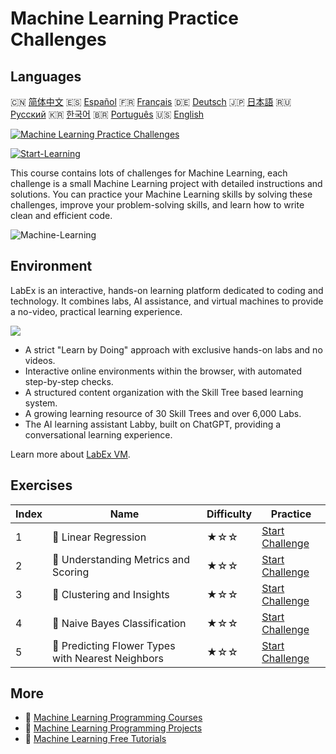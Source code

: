 # Machine Learning Practice Challenges

## Languages

🇨🇳 [简体中文](README_zh.md) 🇪🇸 [Español](README_es.md) 🇫🇷 [Français](README_fr.md) 🇩🇪 [Deutsch](README_de.md) 🇯🇵 [日本語](README_ja.md) 🇷🇺 [Русский](README_ru.md) 🇰🇷 [한국어](README_ko.md) 🇧🇷 [Português](README_pt.md) 🇺🇸 [English](README.md) 

[![Machine Learning Practice Challenges](https://cover-creator.labex.io/ml-practice-challenges.png)](https://labex.io/en/courses/ml-practice-challenges)

[![Start-Learning](https://img.shields.io/badge/Start-Learning-whitesmoke?style=for-the-badge)](https://labex.io/en/courses/ml-practice-challenges)

This course contains lots of challenges for Machine Learning, each challenge is a small Machine Learning project with detailed instructions and solutions. You can practice your Machine Learning skills by solving these challenges, improve your problem-solving skills, and learn how to write clean and efficient code.

![Machine-Learning](https://img.shields.io/badge/Machine-Learning-whitesmoke?style=for-the-badge&logo=machine-learning)


## Environment

LabEx is an interactive, hands-on learning platform dedicated to coding and technology. It combines labs, AI assistance, and virtual machines to provide a no-video, practical learning experience.

![](https://tutorial-screenshot.getvm.io/images/vm-1725247253.png)

- A strict "Learn by Doing" approach with exclusive hands-on labs and no videos.
- Interactive online environments within the browser, with automated step-by-step checks.
- A structured content organization with the Skill Tree based learning system.
- A growing learning resource of 30 Skill Trees and over 6,000 Labs.
- The AI learning assistant Labby, built on ChatGPT, providing a conversational learning experience.

Learn more about [LabEx VM](https://support.labex.io/using-labex/virtual-machine).

## Exercises

|   Index | Name                                              | Difficulty   | Practice                                                                                                                             |
|---------|---------------------------------------------------|--------------|--------------------------------------------------------------------------------------------------------------------------------------|
|       1 | 🎯 Linear Regression                              | ★☆☆          | <a target='_blank' href='https://labex.io/en/labs/python-linear-regression-185171'>Start Challenge</a>                               |
|       2 | 🎯 Understanding Metrics and Scoring              | ★☆☆          | <a target='_blank' href='https://labex.io/en/labs/python-understanding-metrics-and-scoring-185172'>Start Challenge</a>               |
|       3 | 🎯 Clustering and Insights                        | ★☆☆          | <a target='_blank' href='https://labex.io/en/labs/python-clustering-and-insights-198286'>Start Challenge</a>                         |
|       4 | 🎯 Naive Bayes Classification                     | ★☆☆          | <a target='_blank' href='https://labex.io/en/labs/python-naive-bayes-classification-250427'>Start Challenge</a>                      |
|       5 | 🎯 Predicting Flower Types with Nearest Neighbors | ★☆☆          | <a target='_blank' href='https://labex.io/en/labs/sklearn-predicting-flower-types-with-nearest-neighbors-256147'>Start Challenge</a> |

## More

- 🔗 [Machine Learning Programming Courses](https://github.com/labex-labs/awesome-programming-courses)
- 🔗 [Machine Learning Programming Projects](https://github.com/labex-labs/awesome-programming-projects)
- 🔗 [Machine Learning Free Tutorials](https://github.com/labex-labs/ml-free-tutorials)

